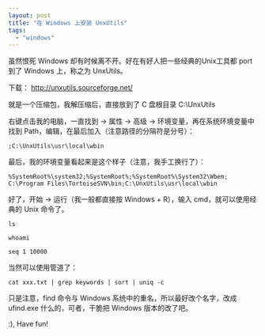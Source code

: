 ```yaml
---
layout: post
title: "在 Windows 上安装 UnxUtils"
tags:
  - "windows"
---
```


虽然恨死 Windows 却有时候离不开。好在有好人把一些经典的Unix工具都 port 到了 Windows 上，称之为 UnxUtils。

下载： <http://unxutils.sourceforge.net/>

就是一个压缩包，我解压缩后，直接放到了 C 盘根目录 C:\\UnxUtils

右键点击我的电脑，一直找到 -\> 属性 -\> 高级 -\> 环境变量，再在系统环境变量中找到 Path，编辑，在最后加入（注意路径的分隔符是分号）：

    ;C:\UnxUtils\usr\local\wbin

最后，我的环境变量看起来是这个样子（注意，我手工换行了）：

    %SystemRoot%\system32;%SystemRoot%;%SystemRoot%\System32\Wbem;
    C:\Program Files\TortoiseSVN\bin;C:\UnxUtils\usr\local\wbin

好了，开始 -\> 运行（我一般都直接按 Windows + R），输入 cmd，就可以使用经典的 Unix 命令了。

    ls

    whoami

    seq 1 10000

当然可以使用管道了：

    cat xxx.txt | grep keywords | sort | uniq -c

只是注意，find 命令与 Windows 系统中的重名，所以最好改个名字，改成 ufind.exe 什么的，可者，干脆把 Windows 版本的改了吧。

:), Have fun!
